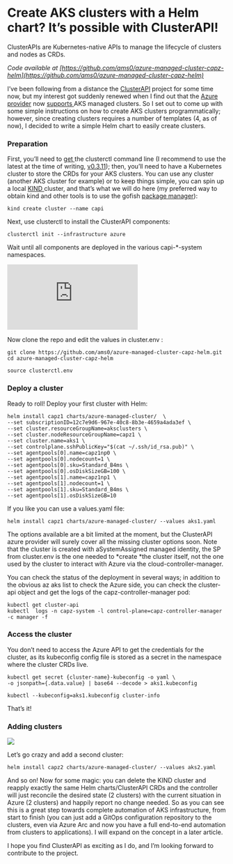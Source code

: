 
# Create AKS clusters with a Helm chart? It’s possible with ClusterAPI!

ClusterAPIs are Kubernetes-native APIs to manage the lifecycle of clusters and nodes as CRDs. 

*Code available at [https://github.com/ams0/azure-managed-cluster-capz-helm](https://github.com/ams0/azure-managed-cluster-capz-helm)*

I’ve been following from a distance the [ClusterAPI](https://github.com/kubernetes-sigs/cluster-api) project for some time now, but my interest got suddenly renewed when I find out that the [Azure provider](https://github.com/kubernetes-sigs/cluster-api-provider-azure/) now [supports ](https://github.com/kubernetes-sigs/cluster-api-provider-azure/blob/master/docs/book/src/topics/managedcluster.md)AKS managed clusters. So I set out to come up with some simple instructions on how to create AKS clusters programmatically; however, since creating clusters requires a number of templates (4, as of now), I decided to write a simple Helm chart to easily create clusters. 

### Preparation

First, you’ll need to [get ](https://cluster-api.sigs.k8s.io/user/quick-start.html#install-clusterctl)the clusterctl command line (I recommend to use the latest at the time of writing, [v0.3.11](https://github.com/kubernetes-sigs/cluster-api/releases/tag/v0.3.11)); then, you’ll need to have a Kubernetes cluster to store the CRDs for your AKS clusters. You can use any cluster (another AKS cluster for example) or to keep things simple, you can spin up a local [KIND ](https://kind.sigs.k8s.io/)cluster, and that’s what we will do here (my preferred way to obtain kind and other tools is to use the gofish [package manager](https://gofi.sh/)):

    kind create cluster --name capi

Next, use clusterctl to install the ClusterAPI components:

    clusterctl init --infrastructure azure

Wait until all components are deployed in the various capi-*-system namespaces.

<iframe src="https://medium.com/media/eff76545b130976ca4be4b5e51da70ce" frameborder=0></iframe>

Now clone the repo and edit the values in cluster.env :

    git clone https://github.com/ams0/azure-managed-cluster-capz-helm.git
    cd azure-managed-cluster-capz-helm
    
    source clusterctl.env

### Deploy a cluster

Ready to roll! Deploy your first cluster with Helm:

    helm install capz1 charts/azure-managed-cluster/  \
    --set subscriptionID=12c7e9d6-967e-40c8-8b3e-4659a4ada3ef \
    --set cluster.resourceGroupName=aksclusters \
    --set cluster.nodeResourceGroupName=capz1 \
    --set cluster.name=aks1 \
    --set controlplane.sshPublicKey="$(cat ~/.ssh/id_rsa.pub)" \
    --set agentpools[0].name=capz1np0 \
    --set agentpools[0].nodecount=1 \
    --set agentpools[0].sku=Standard_B4ms \
    --set agentpools[0].osDiskSizeGB=100 \
    --set agentpools[1].name=capz1np1 \
    --set agentpools[1].nodecount=1 \
    --set agentpools[1].sku=Standard_B4ms \
    --set agentpools[1].osDiskSizeGB=10

If you like you can use a values.yaml file:

    helm install capz1 charts/azure-managed-cluster/ --values aks1.yaml

The options available are a bit limited at the moment, but the ClusterAPI azure provider will surely cover all the missing cluster options soon. Note that the cluster is created with aSystemAssigned managed identity, the SP from cluster.env is the one needed to *create *the cluster itself, not the one used by the cluster to interact with Azure via the cloud-controller-manager.

You can check the status of the deployment in several ways; in addition to the obvious az aks list to check the Azure side, you can check the cluster-api object and get the logs of the capz-controller-manager pod:

    kubectl get cluster-api
    kubectl  logs -n capz-system -l control-plane=capz-controller-manager -c manager -f

### Access the cluster

You don’t need to access the Azure API to get the credentials for the cluster, as its kubeconfig config file is stored as a secret in the namespace where the cluster CRDs live.

    kubectl get secret {cluster-name}-kubeconfig -o yaml \
    -o jsonpath={.data.value} | base64 --decode > aks1.kubeconfig

    kubectl --kubeconfig=aks1.kubeconfig cluster-info

That’s it! 

### Adding clusters

![](https://cdn-images-1.medium.com/max/2000/0*1VXPMdndEPZHOLMp.jpg)

Let’s go crazy and add a second cluster:

    helm install capz2 charts/azure-managed-cluster/ --values aks2.yaml

And so on! Now for some magic: you can delete the KIND cluster and reapply exactly the same Helm charts/ClusterAPI CRDs and the controller will just reconcile the desired state (2 clusters) with the current situation in Azure (2 clusters) and happily report no change needed. So as you can see this is a great step towards complete automation of AKS infrastructure, from start to finish (you can just add a GitOps configuration repository to the clusters, even via Azure Arc and now you have a full end-to-end automation from clusters to applications). I will expand on the concept in a later article.

I hope you find ClusterAPI as exciting as I do, and I’m looking forward to contribute to the project.


